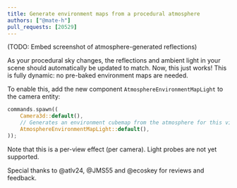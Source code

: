 ```yaml
---
title: Generate environment maps from a procedural atmosphere
authors: ["@mate-h"]
pull_requests: [20529]
---
```


(TODO: Embed screenshot of atmosphere-generated reflections)

As your procedural sky changes, the reflections and ambient light in your scene should automatically be updated to match.
Now, this just works!
This is fully dynamic: no pre-baked environment maps are needed.

To enable this, add the new component `AtmosphereEnvironmentMapLight` to the camera entity:

```rust
commands.spawn((
    Camera3d::default(),
    // Generates an environment cubemap from the atmosphere for this view
    AtmosphereEnvironmentMapLight::default(),
));
```

Note that this is a per-view effect (per camera). Light probes are not yet supported.

Special thanks to @atlv24, @JMS55 and @ecoskey for reviews and feedback.
